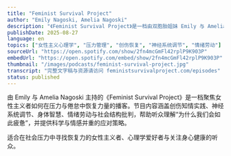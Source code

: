 ```yaml
---
title: "Feminist Survival Project"
author: "Emily Nagoski, Amelia Nagoski"
description: "《Feminist Survival Project》是一档由双胞胎姐妹 Emily 与 Amelia Nagoski 主持的播客，专为那些在女性主义实践中感到筋疲力尽、仍不断自我怀疑的人而设。两位主持人也是畅销书《Burnout: The Secret to Unlocking the Stress Cycle》的作者，节目围绕压力循环、神经系统调节、创伤恢复与情绪劳动展开，结合心理学研究与个人经验，帮助听众在父权制社会中找到生存之道。节目风格温暖、坦率且富有洞察力，深受女性主义社群欢迎，评分高达 4.9（217 条评论）。"
publishDate: 2025-08-27
language: en
topics: ["女性主义心理学", "压力管理", "创伤恢复", "神经系统调节", "情绪劳动"]
sourceUrl: "https://open.spotify.com/show/2fn4mcGmFl42rplP9K903P"
embedUrl: "https://open.spotify.com/embed/show/2fn4mcGmFl42rplP9K903P"
thumbnail: "/images/podcasts/feminist-survival-project.jpg"
transcript: "完整文字稿与资源请访问 feministsurvivalproject.com/episodes"
status: published
---
```


由 Emily 与 Amelia Nagoski 主持的《Feminist Survival Project》是一档聚焦女性主义者如何在压力与倦怠中恢复力量的播客。节目内容涵盖创伤知情实践、神经系统调节、身体智慧、情绪劳动与社会结构批判，帮助听众理解“为什么我们会如此疲惫”，并提供科学与情感并重的应对策略。

适合在社会压力中寻找恢复力的女性主义者、心理学爱好者与关注身心健康的听众。
